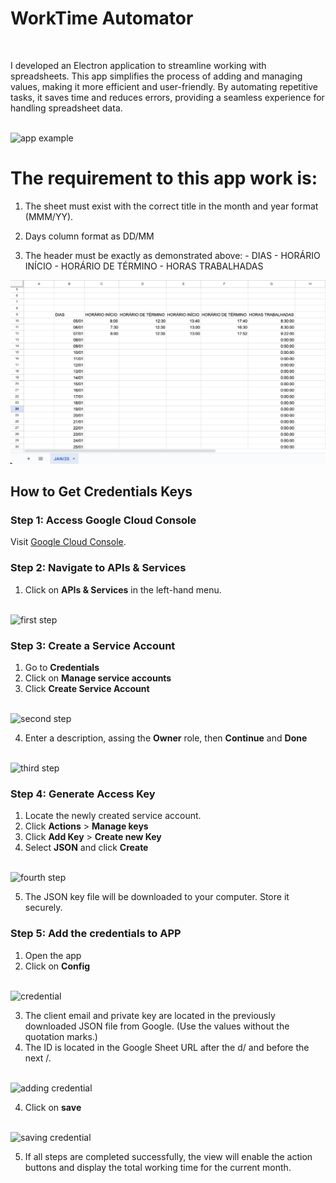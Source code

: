 # WorkTime Automator

  <br/>

I developed an Electron application to streamline working with spreadsheets. This app simplifies the process of adding and managing values, making it more efficient and user-friendly. By automating repetitive tasks, it saves time and reduces errors, providing a seamless experience for handling spreadsheet data.

  <br/>


<img src="./resources/app_example.gif" alt="app example" /> 

  <br/>

# The requirement to this app work is:

  1. The sheet must exist with the correct title in the month and year format (MMM/YY).

  2. Days column format as DD/MM

  3. The header must be exactly as demonstrated above:
    - DIAS
    - HORÁRIO INÍCIO
    - HORÁRIO DE TÉRMINO
    - HORAS TRABALHADAS

<img width="800" src="./resources/sheet_example.png" alt="sheet example" /> 

<!-- ### Build

```bash
# For windows
$ npm run build:win

# For macOS
$ npm run build:mac

# For Linux
$ npm run build:linux
``` -->

## How to Get Credentials Keys

### Step 1: Access Google Cloud Console
  Visit [Google Cloud Console](https://console.cloud.google.com/).


### Step 2: Navigate to APIs & Services
  1. Click on **APIs & Services** in the left-hand menu.
  
  <br/>


<img src="./resources/first_step.gif" alt="first step" /> 

### Step 3: Create a Service Account

  1. Go to **Credentials**
  2. Click on **Manage service accounts**
  3. Click **Create Service Account**

  <br/>

<img src="./resources/second_step.gif" alt="second step" /> 

  <br/>

  4. Enter a description, assing the **Owner** role, then **Continue** and **Done**
    
  <br/>

<img src="./resources/third_step.gif" alt="third step" /> 

### Step 4: Generate Access Key

  1. Locate the newly created service account.
  2. Click **Actions** > **Manage keys**
  3. Click **Add Key** > **Create new Key**
  4. Select **JSON** and click **Create**

  <br/>

<img src="./resources/fourth_step.gif" alt="fourth step" /> 

  <br/>

  5. The JSON key file will be downloaded to your computer. Store it securely.
 
### Step 5: Add the credentials to APP

  1. Open the app
  2. Click on **Config**

  <br/>

<img src="./resources/credential_app.gif" alt="credential" /> 

  <br/>

  3. The client email and private key are located in the previously downloaded JSON file from Google. (Use the values without the quotation marks.)
  4. The ID is located in the Google Sheet URL after the d/ and before the next /.
  
  <br/>


<img src="./resources/add_credential.svg" alt="adding credential" /> 
  
  <br/>

  4. Click on **save**

  <br/>

<img src="./resources/save_credential.gif" alt="saving credential" />

  <br/>

  5. If all steps are completed successfully, the view will enable the action buttons and display the total working time for the current month.




